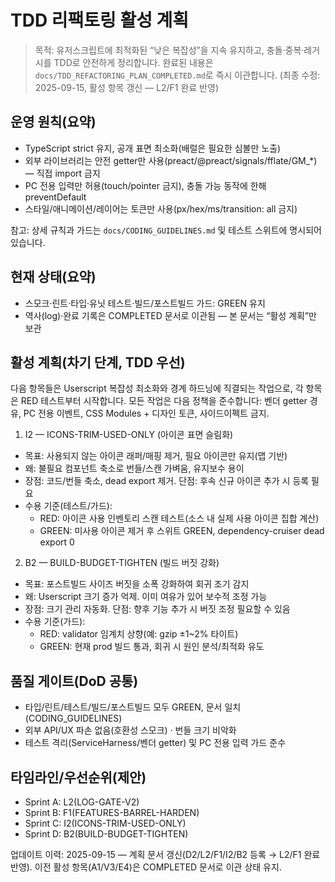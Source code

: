 # TDD 리팩토링 활성 계획

> 목적: 유저스크립트에 최적화된 “낮은 복잡성”을 지속 유지하고,
> 충돌·중복·레거시를 TDD로 안전하게 정리합니다. 완료된 내용은
> `docs/TDD_REFACTORING_PLAN_COMPLETED.md`로 즉시 이관합니다. (최종 수정:
> 2025-09-15, 활성 항목 갱신 — L2/F1 완료 반영)

## 운영 원칙(요약)

- TypeScript strict 유지, 공개 표면 최소화(배럴은 필요한 심볼만 노출)
- 외부 라이브러리는 안전 getter만 사용(preact/@preact/signals/fflate/GM\_\*) —
  직접 import 금지
- PC 전용 입력만 허용(touch/pointer 금지), 충돌 가능 동작에 한해 preventDefault
- 스타일/애니메이션/레이어는 토큰만 사용(px/hex/ms/transition: all 금지)

참고: 상세 규칙과 가드는 `docs/CODING_GUIDELINES.md` 및 테스트 스위트에 명시되어
있습니다.

## 현재 상태(요약)

- 스모크·린트·타입·유닛 테스트·빌드/포스트빌드 가드: GREEN 유지
- 역사(log)·완료 기록은 COMPLETED 문서로 이관됨 — 본 문서는 “활성 계획”만 보관

## 활성 계획(차기 단계, TDD 우선)

다음 항목들은 Userscript 복잡성 최소화와 경계 하드닝에 직결되는 작업으로, 각
항목은 RED 테스트부터 시작합니다. 모든 작업은 다음 정책을 준수합니다: 벤더
getter 경유, PC 전용 이벤트, CSS Modules + 디자인 토큰, 사이드이펙트 금지.

1. I2 — ICONS-TRIM-USED-ONLY (아이콘 표면 슬림화)

- 목표: 사용되지 않는 아이콘 래퍼/매핑 제거, 필요 아이콘만 유지(맵 기반)
- 왜: 불필요 컴포넌트 축소로 번들/스캔 가벼움, 유지보수 용이
- 장점: 코드/번들 축소, dead export 제거. 단점: 후속 신규 아이콘 추가 시 등록
  필요
- 수용 기준(테스트/가드):
  - RED: 아이콘 사용 인벤토리 스캔 테스트(소스 내 실제 사용 아이콘 집합 계산)
  - GREEN: 미사용 아이콘 제거 후 스위트 GREEN, dependency-cruiser dead export 0

2. B2 — BUILD-BUDGET-TIGHTEN (빌드 버짓 강화)

- 목표: 포스트빌드 사이즈 버짓을 소폭 강화하여 회귀 조기 감지
- 왜: Userscript 크기 증가 억제. 이미 여유가 있어 보수적 조정 가능
- 장점: 크기 관리 자동화. 단점: 향후 기능 추가 시 버짓 조정 필요할 수 있음
- 수용 기준(가드):
  - RED: validator 임계치 상향(예: gzip ±1~2% 타이트)
  - GREEN: 현재 prod 빌드 통과, 회귀 시 원인 분석/최적화 유도

## 품질 게이트(DoD 공통)

- 타입/린트/테스트/빌드/포스트빌드 모두 GREEN, 문서 일치(CODING_GUIDELINES)
- 외부 API/UX 파손 없음(호환성 스모크) · 번들 크기 비악화
- 테스트 격리(ServiceHarness/벤더 getter) 및 PC 전용 입력 가드 준수

## 타임라인/우선순위(제안)

- Sprint A: L2(LOG-GATE-V2)
- Sprint B: F1(FEATURES-BARREL-HARDEN)
- Sprint C: I2(ICONS-TRIM-USED-ONLY)
- Sprint D: B2(BUILD-BUDGET-TIGHTEN)

업데이트 이력: 2025-09-15 — 계획 문서 갱신(D2/L2/F1/I2/B2 등록 → L2/F1 완료
반영). 이전 활성 항목(A1/V3/E4)은 COMPLETED 문서로 이관 상태 유지.
